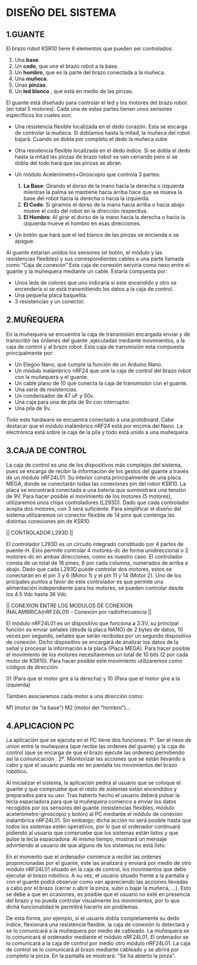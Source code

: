 # DISEÑO DEL SISTEMA
## 1.GUANTE
  El brazo robot KSR10 tiene 6 elementos que pueden ser controlados: 
 
 1.	 Una **base**.
 2.	 Un **codo**, que une el brazo robot a la base.
 3.	 Un **hombro**, que es la parte del brazo conectada a la muñeca.
 4.	 Una **muñeca**.
 5.	 Unas **pinzas**.
 6.	 Un **led blanco** , que está en medio de las pinzas.
  
  El guante está diseñado para controlar el led y los motores del brazo robot (en total 5 motores). 
  Cada una de estas partes tienen unos sensores específicos los cuales son:

  *	 Una resistencia flexible localizada en el dedo corazón. Esta se encarga de controlar la muñeca. Si doblamos hasta la mitad, 
         la muñeca del robot bajará. Cuando se dobla por completo el dedo la muñeca sube.
  *	 Otra resistencia flexible localizada en el dedo índice. 
         Si se dobla el dedo hasta la mitad las pinzas de brazo robot se van cerrando pero si se dobla del todo hará que las pinzas se abran.
  *	 Un módulo Acelerómetro+Giroscopio que controla 3 partes:
     1. **La Base**: Girando el dorso de la mano hacia la derecha o izquierda mientras la palma se mantiene hacia arriba hace que se mueva la base del robot hacia la derecha o hacia la izquierda.
     2. **El Codo**: Si giramos el dorso de la mano hacia arriba o hacia abajo mueve el codo del robot en la dirección respectiva.
     3. **El Hombro**: Al girar el dorso de la mano hacia la derecha o hacia la izquierda mueve el hombro en esas direcciones.
     
  *	 Un botón que hará que el led blanco de las pinzas se encienda o se apague.
  
  Al guante estarían unidos los sensores (el botón, el módulo y las resistencias flexibles) y sus correspondientes cables a una parte llamada como “Caja de conexión”
  Esta caja de conexión serviría como nexo entre el guante y la muñequera mediante un cable. Estaría compuesta por:
  * Unos leds de colores que uno indicaría si este encendido y otro se encendería si se está transmitiendo los datos a la caja de control.
  * Una pequeña placa baquelita.
  * 3 resistencias y un conector.

## 2.MUÑEQUERA
  En la muñequera se encuentra la caja de transmisión encargada enviar y de transcribir las órdenes del guante
  ,ejecutadas mediante movimientos, a la caja de control y al brazo robot.
  Esta caja de transmisión esta compuesta principalmente por:
  
  *	 Un Elegoo Nano, que cumple la función de un Arduino Nano. 
  *	 Un módulo inalámbrico nRF24 que une la caja de control del brazo robot con la muñequera y el guante.
  *	 Un cable plano de 10 que conecta la caja de transmisión con el guante.
  *	 Una serie de resistencias.
  *	 Un condensador de 47 uF y 50v.
  *	 Una caja para una de pila de 9v con interruptor.
  *	 Una  pila de 9v. 
 
  Todo este hardware se encuentra conectado a una protoboard. 
  Cabe destacar que el módulo inalámbrico nRF24 está por encima del Nano.
  La electrónica está sobre la caja de la pila y todo está unido a una muñequera.     
                                                                                                                                                            
 
## 3.CAJA DE CONTROL

  La caja de control es uno de los dispositivos más complejos del sistema, pues se encarga de recibir la información de los gestos del guante a través de un módulo nRF24L01.
  Su interior consta principalmente de una placa MEGA, donde se conectarán todas las conexiones pin del robor KSR10. La placa se encontrará conectada a una bateria que 
  suministrará una tensión de 9V. Para hacer posible el movimiento de los motores (5 motores), utilizaremos unos chips controladores (L293D). Dado que cada controlador acepta 
  dos motores, con 3 será suficiente. Para simplificar el diseño del sistema utilizaremos un conector flexible de 14 pins que contenga las distintas conexiones pin de KSR10.
  
|| CONTROLADOR L293D ||

  El controlador L293D es un circuito integrado constituido por 4 partes de puente-H. Esto permite controlar 4 motores-dc de forma unidireccional o 2 motores-dc en ambas
  direcciones, como es nuestro caso. El controlador consta de un total de 16 pines, 8 por cada columna, numerados de arriba a abajo. Dado que cada L293D puede controlar
  dos motores, estos se conectarán en el pin 3 y 6 (Motor 1) y el pin 11 y 14 (Motor 2). Uno de los pricipales puntos a favor de este controlador es que permite una alimentación
  independiente para los motores, se pueden controlar desde los 4.5 Vdc hasta 36 Vdc.
  
|| CONEXION ENTRE LOS MODULOS DE CONEXION INALAMBRICA(nRF24L01) - Conexión por radiofrecuencia ||

  El módulo nRF24L01 es un dispositivo que funciona a 3.3V, su principal función es enviar señales (desde la placa NANO) de 2 bytes de datos, 10 veces por segundo, señales que
  serán recibidas por un segundo dispositivo de conexión. Dicho dispositivo se encargará de analizar los datos de la señal y procesar la información a la placa (Placa MEGA).
  Para hacer posible el movimiento de los motores necesitaremos un total de 10 bits (2 por cada motor de KSR10). Para hacer posible este movimiento utilizaremos como códigos
  de dirección: 
  
  01 (Para que el motor gire a la derecha) y 10 (Para que el motor gire a la izquierda)
  
  Tambien asociaremos cada motor a una dirección como: 
  
  M1 (motor de "la base") M2 (motor del "hombro")... 


## 4.APLICACION PC
 La aplicación que se ejecuta en el PC tiene dos funciones: 
 1º. Ser el nexo de union entre la muñequera (que recibe las ordenes del guante) y la caja de control (que se encarga de que el brazo ejecute las ordenes) permitiendo  asi  la comunicación . 
 2º. Monitorizar las acciones que se están llevando a cabo y que el usuario pueda ver en pantalla los movimientos del brazo robótico. 
 
 Al inicializar el sistema, la aplicación pedirá al usuario que se coloque el guante y que compruebe que el resto de sistemas están encendidos y preparados para su uso. Tras 
 haberlo hecho el usuario deberá pulsar la tecla espaciadora para que la muñequera comience a enviar los datos recogidos por los sensores del guante (resistencias flexibles, 
 módulo acelerómetro-giroscopio y botón) al PC mediante el módulo de conexión inalambrica nRF24L01. Sin embargo; dicha acción no será posible hasta que todos los sistemas estén
 operativos, por lo que el ordenador continuará pidiendo al usuario que compruebe que los sistemas están listos y que pulse la tecla espaciadora. Al mismo tiempo, mostrará un 
 mensaje advirtiendo al usuario de que alguno de los sistemas no está listo.
 
 En el momento que el ordenador comience a recibir las ordenes proporcionadas por el guante, este las analizará y enviará por medio de otro módulo nRF24L01 situado en la caja de
 control, los movimientos que debe ejecutar el brazo robótico. A su vez, el usuario situado frente a la pantalla y con el guante podrá observar como van apareciendo las acciones
 llevadas a cabo por el brazo (cerrar o abrir la pinza, subir o bajar la muñeca, ...). Esto se debe a que en ocasiones, es posible que el usuario no esté en presencia del brazo
 y no pueda controlar visualmente los movimientos, por lo que dicha funcionalidad le permitirá hacerlo sin problemas. 
 
 De esta forma, por ejemplo, si el usuario dobla completamente su dedo índice, flexionará una resistencia flexible, la caja de conexión lo detectará y se lo comunicará a la 
 muñequera por medio de cableado. La muñequera se lo comunicará al ordenador mediante el módulo nRF24L01. El ordenador se lo comunicará a la caja de control por medio otro
 módulo nRF24L01. La caja de control se lo comunicará al brazo mediante cableado y se abrirá por completo la pinza. En la pantalla se mostrará: "Se ha abierto la pinza".
